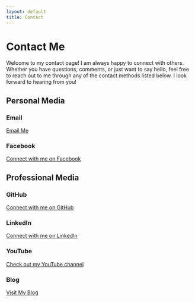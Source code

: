 ```yaml
---
layout: default
title: Contact
---
```


# Contact Me
Welcome to my contact page! 
I am always happy to connect with others. Whether you have questions, comments, or just want to say hello, feel free to reach out to me through any of the contact methods listed below. I look forward to hearing from you!



## Personal Media

### Email  
<a href="mailto:mazarakiseug@gmail.com">
  <i class="fas fa-envelope"></i> Email Me
</a>

### Facebook 
<a href="https://www.facebook.com/eugeniosmaza" target="_blank">
  <i class="fab fa-facebook-f"></i> Connect with me on Facebook
</a>

## Professional Media

### GitHub
<a href="https://github.com/EMazarakis" target="_blank">
  <i class="fab fa-github"></i> Connect with me on GitHub
</a>

### LinkedIn
<a href="https://www.linkedin.com/in/eugene-mazarakis/" target="_blank">
  <i class="fab fa-linkedin"></i> Connect with me on LinkedIn
</a>

### YouTube
<a href="https://www.youtube.com/channel/UCyyA04JdqnbClje58REOtoA" target="_blank">
  <i class="fab fa-youtube"></i> Check out my YouTube channel
</a>

### Blog
<a href="https://the-1nf0rmant.blogspot.com/" target="_blank">
  <i class="fas fa-blog"></i> Visit My Blog
</a>
